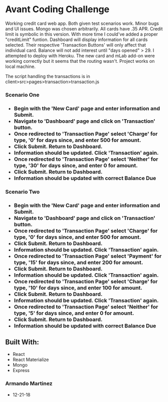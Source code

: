 # Avant Coding Challenge
<p> Working credit card web app. Both given test scenarios work. Minor bugs and UI issues. Mongo was chosen arbitrarily. All cards have .35 APR. Credit limit is symbolic in this version. With more time I could've added a proper "creditLimit" funtion. Dashboard will display information for all cards selected. Their respective 'Transaction Buttons' will only affect that individual card. Balance will not add interest until "days opened" > 29. I attempted to deploy with Heroku. The new card and mLab add-on were working correctly but it seems that the routing wasn't. Project works on local machine.</p>

The script handling the transactions is in client>src>pages>transaction>transaction.js

<h3>Scenario One<h3>
  <ul>
    <li>Begin with the 'New Card' page and enter information and Submit.</li>
    <li>Navigate to 'Dashboard' page and click on 'Transaction' button.</li>
    <li>Once redirected to 'Transaction Page' select 'Charge' for type, '0' for days since, and enter 500 for amount. </li>
    <li>Click Submit. Return to Dashboard.</li>
    <li>Information should be updated. Click 'Transaction' again.</li>
    <li>Once redirected to 'Transaction Page' select 'Neither' for type, '30' for days since, and enter 0 for amount.</li>
    <li>Click Submit. Return to Dashboard.</li>
    <li>Information should be updated with correct Balance Due</li>
  </ul>

<h3>Scenario Two<h3>
  <ul>
    <li>Begin with the 'New Card' page and enter information and Submit.</li>
    <li>Navigate to 'Dashboard' page and click on 'Transaction' button.</li>
    <li>Once redirected to 'Transaction Page' select 'Charge' for type, '0' for days since, and enter 500 for amount. </li>
    <li>Click Submit. Return to Dashboard.</li>
    <li>Information should be updated. Click 'Transaction' again.</li>
    <li>Once redirected to 'Transaction Page' select 'Payment' for type, '15' for days since, and enter 200 for amount.</li>
    <li>Click Submit. Return to Dashboard.</li>
    <li>Information should be updated. Click 'Transaction' again.</li>
    <li>Once redirected to 'Transaction Page' select 'Charge' for type, '10' for days since, and enter 100 for amount.</li>
    <li>Click Submit. Return to Dashboard.</li>
     <li>Information should be updated. Click 'Transaction' again.</li>
    <li>Once redirected to 'Transaction Page' select 'Neither' for type, '5' for days since, and enter 0 for amount.</li>
    <li>Click Submit. Return to Dashboard.</li>
    <li>Information should be updated with correct Balance Due</li>
  </ul>

<h2>Built With: </h2>
<ul>
<li>React</li>
<li>React Materialize</li>
<li>Mongo</li>
<li>Express</li>
</ul>

<h3>Armando Martinez</h3>
<ul>
<li>12-21-18</li>
</ul>

